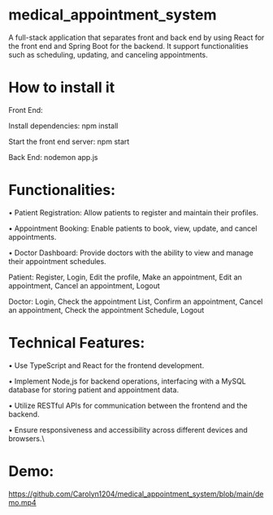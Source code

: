 # medical_appointment_system
A full-stack application that separates front and back end by using React for the front end and Spring Boot for the backend. It support functionalities such as scheduling, updating, and canceling appointments.

# How to install it
Front End:

Install dependencies: npm install

Start the front end server: npm start

Back End: nodemon app.js

# Functionalities:

• Patient Registration: Allow patients to register and maintain their profiles.

• Appointment Booking: Enable patients to book, view, update, and cancel appointments.

• Doctor Dashboard: Provide doctors with the ability to view and manage their appointment schedules.

Patient: Register, Login, Edit the profile, Make an appointment, Edit an appointment, Cancel an appointment, Logout

Doctor: Login, Check the appointment List, Confirm an appointment, Cancel an appointment, Check the appointment Schedule, Logout

# Technical Features:

• Use TypeScript and React for the frontend development.

• Implement Node,js for backend operations, interfacing with a MySQL database for storing patient and appointment data.

• Utilize RESTful APIs for communication between the frontend and the backend.

• Ensure responsiveness and accessibility across different devices and browsers.\

# Demo:

https://github.com/Carolyn1204/medical_appointment_system/blob/main/demo.mp4
